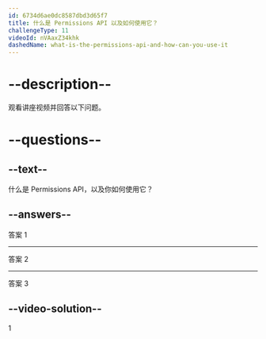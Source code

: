 ```yaml
---
id: 6734d6ae0dc8587dbd3d65f7
title: 什么是 Permissions API 以及如何使用它？
challengeType: 11
videoId: nVAaxZ34khk
dashedName: what-is-the-permissions-api-and-how-can-you-use-it
---
```


# --description--

观看讲座视频并回答以下问题。

# --questions--

## --text--

什么是 Permissions API，以及你如何使用它？

## --answers--

答案 1

---

答案 2

---

答案 3

## --video-solution--

1


